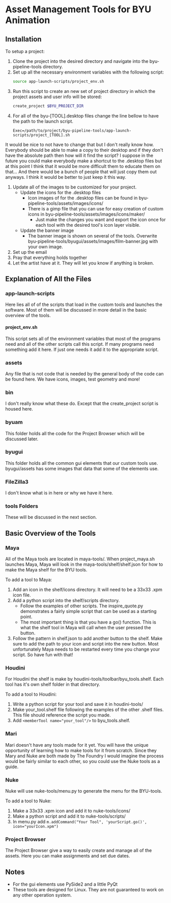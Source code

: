 # Asset Management Tools for BYU Animation

## Installation
To setup a project:

1. Clone the project into the desired directory and navigate into the byu-pipeline-tools directory.
1. Set up all the necessary environment variables with the following script:
	```bash
	source app-launch-scripts/project_env.sh
	```
1. Run this script to create an new set of project directory in which the project assets and user info will be stored:
	```bash
	create_project $BYU_PROJECT_DIR
	```
1. For all of the byu-[TOOL].desktop files change the line bellow to have the path to the launch script.
	```text
	Exec=/path/to/project/byu-pipeline-tools/app-launch-scripts/project_[TOOL].sh
	```
It would be nice to not have to change that but I don't really know how. Everybody should be able to make a copy to their desktop and if they don't have the absolute path then how will it find the script? I suppose in the future you could make everybody make a shortcut to the .desktop files but at this point I think that it would be more difficult them to educate them on that... And there would be a bunch of people that will just copy them out anyways. I think it would be better to just keep it this way.
1. Update all of the images to be customized for your project.
	* Update the icons for the .desktop files
		* Icon images of for the .desktop files can be found in byu-pipeline-tools/assets/images/icons/
		* There is a gimp file that you can use for easy creation of custom icons in byu-pipeline-tools/assets/images/icons/maker/
			* Just make the changes you want and export the icon once for each tool with the desired tool's icon layer visible.
	* Update the banner image
		* The banner image is shown on several of the tools. Overwrite byu-pipeline-tools/byugui/assets/images/film-banner.jpg with your own image.
1. Set up the email
1. Pray that everything holds together
1. Let the artist have at it. They will let you know if anything is broken.

## Explanation of All the Files
### app-launch-scripts
Here lies all of of the scripts that load in the custom tools and launches the software. Most of them will be discussed in more detail in the basic overview of the tools.
#### project_env.sh
This script sets all of the environment variables that most of the programs need and all of the other scripts call this script. If many programs need something add it here. If just one needs it add it to the appropriate script.
### assets
Any file that is not code that is needed by the general body of the code can be found here. We have icons, images, test geometry and more!
### bin
I don't really know what these do. Except that the create_project script is housed here.
### byuam
This folder holds all the code for the Project Browser which will be discussed later.
### byugui
This folder holds all the common gui elements that our custom tools use.
byugui/assets has some images that data that some of the elements use.
### FileZilla3
I don't know what is in here or why we have it here.
### tools Folders
These will be discussed in the next section.

## Basic Overview of the Tools
### Maya
All of the Maya tools are located in maya-tools/. When project_maya.sh launches Maya, Maya will look in the maya-tools/shelf/shelf.json for how to make the Maya shelf for the BYU tools.

To add a tool to Maya:

1. Add an icon in the shelf/icons directory. It will need to be a 33x33 .xpm icon file.
1. Add a python script into the shelf/scripts directory.
	* Follow the examples of other scripts. The inspire_quote.py demonstrates a fairly simple script that can be used as a starting point.
	* The most important thing is that you have a go() function. This is what the shelf tool in Maya will call when the user pressed the button.
1. Follow the pattern in shelf.json to add another button to the shelf. Make sure to add the path to your icon and script into the new button.
Most unfortunately Maya needs to be restarted every time you change your script. So have fun with that!
### Houdini
For Houdini the shelf is make by houdini-tools/toolbar/byu_tools.shelf.
Each tool has it's own shelf folder in that directory.

To add a tool to Houdini:

1. Write a python script for your tool and save it in houdini-tools/
1. Make your_tool.shelf file following the examples of the other .shelf files. This file should reference the script you made.
1. Add ``<memberTool name="your_tool"/>`` to byu_tools.shelf.
### Mari
Mari doesn't have any tools made for it yet. You will have the unique opportunity of learning how to make tools for it from scratch. Since they Mary and Nuke are both made by The Foundry I would imagine the process would be fairly similar to each other, so you could use the Nuke tools as a guide.
### Nuke
Nuke will use nuke-tools/menu.py to generate the menu for the BYU-tools.

To add a tool to Nuke:

1. Make a 33x33 .xpm icon and add it to nuke-tools/icons/
1. Make a python script and add it to nuke-tools/scripts/
1. In menu.py add ``m.addCommand("Your Tool", 'yourScript.go()', icon="yourIcon.xpm")``
### Project Browser
The Project Browser give a way to easily create and manage all of the assets. Here you can make assignments and set due dates.

## Notes
* For the gui elements use PySide2 and a little PyQt
* These tools are designed for Linux. They are not guaranteed to work on any other operation system.
